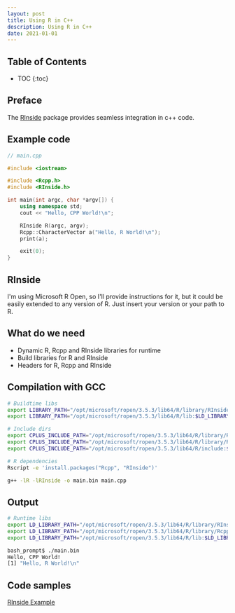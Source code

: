 ```yaml
---
layout: post
title: Using R in C++
description: Using R in C++
date: 2021-01-01
---
```


<h2>Table of Contents</h2>

* TOC
{:toc}

## Preface

The [RInside](https://github.com/eddelbuettel/rinside) package provides seamless integration in c++ code.

## Example code

```cpp
// main.cpp

#include <iostream>

#include <Rcpp.h>
#include <RInside.h>

int main(int argc, char *argv[]) {
    using namespace std;
    cout << "Hello, CPP World!\n";

    RInside R(argc, argv);
    Rcpp::CharacterVector a("Hello, R World!\n");
    print(a);

    exit(0);
}
```

## RInside

I'm using Microsoft R Open, so I'll provide instructions for it, but it could be easily extended to any version of R.
Just insert your version or your path to R.

## What do we need

* Dynamic R, Rcpp and RInside libraries for runtime
* Build libraries for R and RInside
* Headers for R, Rcpp and RInside

## Compilation with GCC

```bash
# Buildtime libs
export LIBRARY_PATH="/opt/microsoft/ropen/3.5.3/lib64/R/library/RInside/lib:$LD_LIBRARY_PATH"
export LIBRARY_PATH="/opt/microsoft/ropen/3.5.3/lib64/R/lib:$LD_LIBRARY_PATH"

# Include dirs
export CPLUS_INCLUDE_PATH="/opt/microsoft/ropen/3.5.3/lib64/R/library/RInside/include:$CPLUS_INCLUDE_PATH"
export CPLUS_INCLUDE_PATH="/opt/microsoft/ropen/3.5.3/lib64/R/library/Rcpp/include:$CPLUS_INCLUDE_PATH"
export CPLUS_INCLUDE_PATH="/opt/microsoft/ropen/3.5.3/lib64/R/include:$CPLUS_INCLUDE_PATH"

# R dependencies
Rscript -e 'install.packages("Rcpp", "RInside")'

g++ -lR -lRInside -o main.bin main.cpp
```

## Output

```bash
# Runtime libs
export LD_LIBRARY_PATH="/opt/microsoft/ropen/3.5.3/lib64/R/library/RInside/lib:$LD_LIBRARY_PATH"
export LD_LIBRARY_PATH="/opt/microsoft/ropen/3.5.3/lib64/R/library/Rcpp/lib:$LD_LIBRARY_PATH"
export LD_LIBRARY_PATH="/opt/microsoft/ropen/3.5.3/lib64/R/lib:$LD_LIBRARY_PATH"

bash_prompt$ ./main.bin
Hello, CPP World!
[1] "Hello, R World!\n"

```

## Code samples

[RInside Example](https://github.com/d-k-ivanov/sandbox-cpp/tree/master/r-rinside-example)
